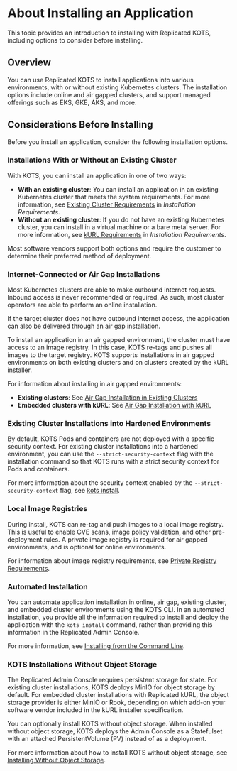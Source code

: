 # About Installing an Application

This topic provides an introduction to installing with Replicated KOTS, including options to consider before installing.

## Overview

You can use Replicated KOTS to install applications into various environments, with or without existing Kubernetes clusters. The installation options include online and air gapped clusters, and support managed offerings such as EKS, GKE, AKS, and more.

## Considerations Before Installing

Before you install an application, consider the following installation options.

### Installations With or Without an Existing Cluster

With KOTS, you can install an application in one of two ways:
* **With an existing cluster**: You can install an application in an existing Kubernetes cluster that meets the system requirements. For more information, see [Existing Cluster Requirements](installing-general-requirements#existing-cluster-requirements) in _Installation Requirements_.
* **Without an existing cluster**: If you do not have an existing Kubernetes cluster, you can install in a virtual machine or a bare metal server. For more information, see [kURL Requirements](installing-general-requirements#kurl-requirements) in _Installation Requirements_.

Most software vendors support both options and require the customer to determine their preferred method of deployment.

### Internet-Connected or Air Gap Installations

Most Kubernetes clusters are able to make outbound internet requests. Inbound access is never recommended or required.
As such, most cluster operators are able to perform an online installation.

If the target cluster does not have outbound internet access, the application can also be delivered through an air gap installation.

To install an application in an air gapped environment, the cluster must have access to an image registry. In this case, KOTS re-tags and pushes all images to the target registry. KOTS supports installations in air gapped environments on both existing clusters and on clusters created by the kURL installer.

For information about installing in air gapped environments:
* **Existing clusters**: See [Air Gap Installation in Existing Clusters](installing-existing-cluster-airgapped)
* **Embedded clusters with kURL**: See [Air Gap Installation with kURL](installing-kurl-airgap)

### Existing Cluster Installations into Hardened Environments

By default, KOTS Pods and containers are not deployed with a specific security context. For existing cluster installations into a hardened environment, you can use the `--strict-security-context` flag with the installation command so that KOTS runs with a strict security context for Pods and containers.

For more information about the security context enabled by the `--strict-security-context` flag, see [kots install](/reference/kots-cli-install).

### Local Image Registries

During install, KOTS can re-tag and push images to a local image registry.
This is useful to enable CVE scans, image policy validation, and other pre-deployment rules. A private image registry is required for air gapped environments, and is optional for online environments.

For information about image registry requirements, see [Private Registry Requirements](installing-general-requirements#private-registry-requirements).

### Automated Installation

You can automate application installation in online, air gap, existing cluster, and embedded cluster environments using the KOTS CLI. In an automated installation, you provide all the information required to install and deploy the application with the `kots install` command, rather than providing this information in the Replicated Admin Console.

For more information, see [Installing from the Command Line](/enterprise/installing-existing-cluster-automation).

### KOTS Installations Without Object Storage

The Replicated Admin Console requires persistent storage for state. For existing cluster installations, KOTS deploys MinIO for object storage by default. For embedded cluster installations with Replicated kURL, the object storage provider is either MinIO or Rook, depending on which add-on your software vendor included in the kURL installer specification.

You can optionally install KOTS without object storage. When installed without object storage, KOTS deploys the Admin Console as a Statefulset with an attached PersistentVolume (PV) instead of as a deployment.

For more information about how to install KOTS without object storage, see [Installing Without Object Storage](/enterprise/installing-stateful-component-requirements).